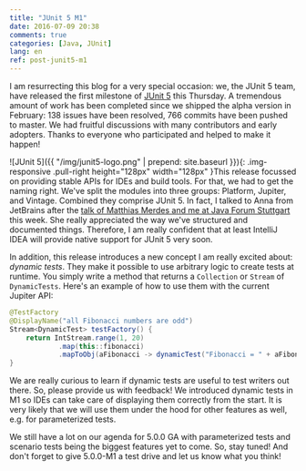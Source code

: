 ```yaml
---
title: "JUnit 5 M1"
date: 2016-07-09 20:38
comments: true
categories: [Java, JUnit]
lang: en
ref: post-junit5-m1
---
```


I am resurrecting this blog for a very special occasion: we, the JUnit 5 team, have released the first milestone of [JUnit 5](http://junit.org/junit5/) this Thursday. A tremendous amount of work has been completed since we shipped the alpha version in February: 138 issues have been resolved, 766 commits have been pushed to master. We had fruitful discussions with many contributors and early
adopters. Thanks to everyone who participated and helped to make it happen!

<!--more-->

![JUnit 5]({{ "/img/junit5-logo.png" | prepend: site.baseurl }}){: .img-responsive .pull-right height="128px" width="128px" }This release focussed on providing stable APIs for IDEs and build tools. For that, we had to get the naming right. We've split the modules into three groups: Platform, Jupiter, and Vintage. Combined they comprise JUnit 5. In fact, I talked to Anna from JetBrains after the [talk of Matthias Merdes and me at Java Forum Stuttgart](http://2016.java-forum-stuttgart.de/de/Abstracts+Slot+1.html#art476) this week. She really appreciated the way we've structured and documented things. Therefore, I am really confident that at least IntelliJ IDEA will provide native support for JUnit 5 very soon.

In addition, this release introduces a new concept I am really excited about: _dynamic tests_. They make it possible to use arbitrary logic to create tests at runtime. You simply write a method that returns a `Collection` or `Stream` of `DynamicTests`. Here's an example of how to use them with the current Jupiter API:

```java
@TestFactory
@DisplayName("all Fibonacci numbers are odd")
Stream<DynamicTest> testFactory() {
    return IntStream.range(1, 20)
            .map(this::fibonacci)
            .mapToObj(aFibonacci -> dynamicTest("Fibonacci = " + aFibonacci, () -> isOdd(aFibonacci)));
}
```

We are really curious to learn if dynamic tests are useful to test writers out there. So, please provide us with feedback! We introduced dynamic tests in M1 so IDEs can take care of displaying them correctly from the start. It is very likely that we will use them under the hood for other features as well, e.g. for parameterized tests.

We still have a lot on our agenda for 5.0.0 GA with parameterized tests and scenario tests being the biggest features yet to come. So, stay tuned! And don't forget to give 5.0.0-M1 a test drive and let us know what you think!
